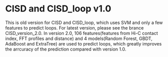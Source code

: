 # CISD and CISD_loop v1.0
This is old version for CISD and CISD_loop, which uses SVM and only a few features to predict loops.
For latest version, please see the brance CISD_version_2.0. In version 2.0, 106 features(features from Hi-C contact index, FFT profiles and distance) and 4 models(Random Forest, GBDT, AdaBoost and ExtraTree) are used to predict loops, which greatly improves the arrcuracy of the prediction compared with version 1.0.
